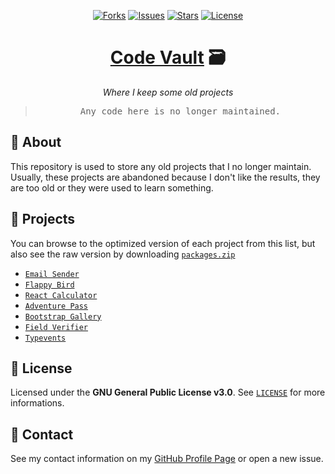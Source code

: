 <p align="center">
  <a href="https://github.com/ArthurFiorette/code-vault/network/members"><img
      src="https://img.shields.io/github/forks/ArthurFiorette/code-vault?logo=github&style=flat-square&label=Forks"
      target="_blank"
      alt="Forks" /></a>
  <a href="https://github.com/ArthurFiorette/code-vault/issues"><img
      src="https://img.shields.io/github/issues/ArthurFiorette/code-vault?logo=github&style=flat-square&label=Issues"
      target="_blank"
      alt="Issues" /></a>
  <a href="https://github.com/ArthurFiorette/code-vault/stargazers"><img
      src="https://img.shields.io/github/stars/ArthurFiorette/code-vault?logo=github&style=flat-square&label=Stars"
      target="_blank"
      alt="Stars" /></a>
  <a href="https://github.com/ArthurFiorette/code-vault/blob/main/LICENSE"><img
      src="https://img.shields.io/github/license/ArthurFiorette/code-vault?logo=github&style=flat-square&label=License"
      target="_blank"
      alt="License" /></a>
</p>

<h1 align="center">
  <strong><a href="https://github.com/ArthurFiorette/code-vault/" target="_blank">Code Vault</a> 🗃</strong>
</h1>
<p align="center">
  <i>Where I keep some old projects</i>
</p>

> <pre align="center">
> Any code here is no longer maintained.
> </pre>

## 📖 About

This repository is used to store any old projects that I no longer maintain. Usually,
these projects are abandoned because I don't like the results, they are too old or they
were used to learn something.

## 📎 Projects

You can browse to the optimized version of each project from this list, but also see the
raw version by downloading [`packages.zip`](packages.zip)

- [`Email Sender`](email-sender)
- [`Flappy Bird`](flappy)
- [`React Calculator`](react-calculator)
- [`Adventure Pass`](adventure-pass)
- [`Bootstrap Gallery`](bootstrap-gallery)
- [`Field Verifier`](field-verifier)
- [`Typevents`](typevents)

## 📃 License

Licensed under the **GNU General Public License v3.0**. See [`LICENSE`](LICENSE) for more
informations.

## 📧 Contact

See my contact information on my [GitHub Profile Page](https://github.com/ArthurFiorette)
or open a new issue.
